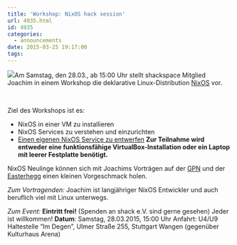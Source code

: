 ```yaml
---
title: 'Workshop: NixOS hack session'
url: 4935.html
id: 4935
categories:
  - announcements
date: 2015-03-25 19:17:00
tags:
---
```


![](http://blog.lastlog.de/posts/media/nixos-lores.png)Am Samstag, den 28.03., ab 15:00 Uhr stellt shackspace Mitglied Joachim in einem Workshop die deklarative Linux-Distribution [NixOS](http://nixos.org) vor.

&nbsp;

Ziel des Workshops ist es:

*   NixOS in einer VM zu installieren
*   NixOS Services zu verstehen und einzurichten
*   [Einen eigenen NixOS Service zu entwerfen](http://blog.lastlog.de/posts/system_services_on_nixos/ )
**Zur Teilnahme wird entweder eine funktionsfähige VirtualBox-Installation oder ein Laptop mit leerer Festplatte benötigt.**

NixOS Neulinge können sich mit Joachims Vorträgen auf der [GPN](https://lastlog.de/misc/vortrag/GPN14/) und der [Easterhegg](https://lastlog.de/misc/vortrag/easterhegg2014-workshop/ ) einen kleinen Vorgeschmack holen.

_Zum Vortragenden:_
Joachim ist langjähriger NixOS Entwickler und auch beruflich viel mit Linux unterwegs.

_Zum Event:_
**Eintritt frei!** (Spenden an shack e.V. sind gerne gesehen) Jeder ist willkommen!
**Datum**: Samstag, 28.03.2015, 15:00 Uhr
Anfahrt: U4/U9 Haltestelle “Im Degen”, Ulmer Straße 255, Stuttgart Wangen (gegenüber Kulturhaus Arena)